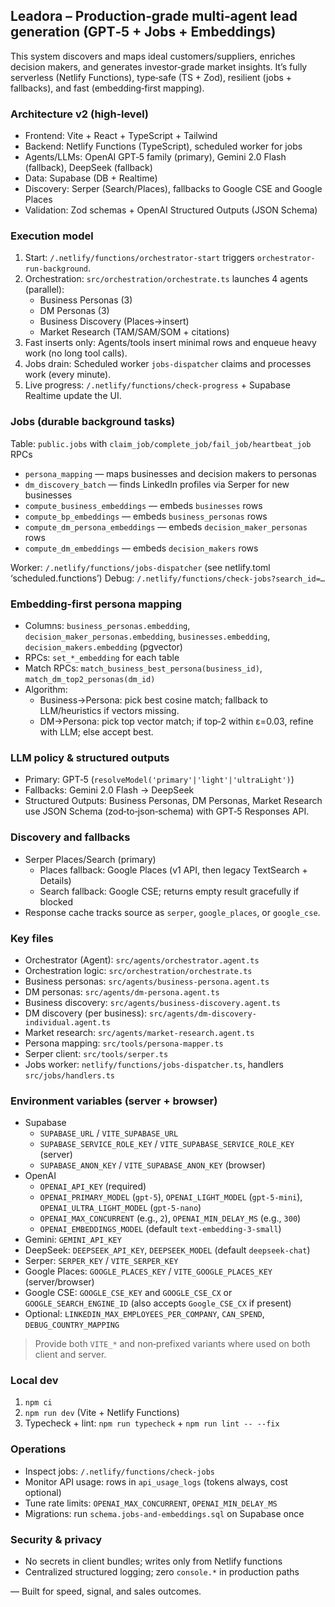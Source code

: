 ## Leadora – Production‑grade multi‑agent lead generation (GPT‑5 + Jobs + Embeddings)

This system discovers and maps ideal customers/suppliers, enriches decision makers, and generates investor‑grade market insights. It’s fully serverless (Netlify Functions), type‑safe (TS + Zod), resilient (jobs + fallbacks), and fast (embedding‑first mapping).

### Architecture v2 (high‑level)
- Frontend: Vite + React + TypeScript + Tailwind
- Backend: Netlify Functions (TypeScript), scheduled worker for jobs
- Agents/LLMs: OpenAI GPT‑5 family (primary), Gemini 2.0 Flash (fallback), DeepSeek (fallback)
- Data: Supabase (DB + Realtime)
- Discovery: Serper (Search/Places), fallbacks to Google CSE and Google Places
- Validation: Zod schemas + OpenAI Structured Outputs (JSON Schema)

### Execution model
1) Start: `/.netlify/functions/orchestrator-start` triggers `orchestrator-run-background`.
2) Orchestration: `src/orchestration/orchestrate.ts` launches 4 agents (parallel):
   - Business Personas (3)
   - DM Personas (3)
   - Business Discovery (Places→insert)
   - Market Research (TAM/SAM/SOM + citations)
3) Fast inserts only: Agents/tools insert minimal rows and enqueue heavy work (no long tool calls).
4) Jobs drain: Scheduled worker `jobs-dispatcher` claims and processes work (every minute).
5) Live progress: `/.netlify/functions/check-progress` + Supabase Realtime update the UI.

### Jobs (durable background tasks)
Table: `public.jobs` with `claim_job/complete_job/fail_job/heartbeat_job` RPCs
- `persona_mapping` — maps businesses and decision makers to personas
- `dm_discovery_batch` — finds LinkedIn profiles via Serper for new businesses
- `compute_business_embeddings` — embeds `businesses` rows
- `compute_bp_embeddings` — embeds `business_personas` rows
- `compute_dm_persona_embeddings` — embeds `decision_maker_personas` rows
- `compute_dm_embeddings` — embeds `decision_makers` rows

Worker: `/.netlify/functions/jobs-dispatcher` (see netlify.toml ‘scheduled.functions’)
Debug: `/.netlify/functions/check-jobs?search_id=…`

### Embedding‑first persona mapping
- Columns: `business_personas.embedding`, `decision_maker_personas.embedding`, `businesses.embedding`, `decision_makers.embedding` (pgvector)
- RPCs: `set_*_embedding` for each table
- Match RPCs: `match_business_best_persona(business_id)`, `match_dm_top2_personas(dm_id)`
- Algorithm:
  - Business→Persona: pick best cosine match; fallback to LLM/heuristics if vectors missing.
  - DM→Persona: pick top vector match; if top‑2 within ε=0.03, refine with LLM; else accept best.

### LLM policy & structured outputs
- Primary: GPT‑5 (`resolveModel('primary'|'light'|'ultraLight')`)
- Fallbacks: Gemini 2.0 Flash → DeepSeek
- Structured Outputs: Business Personas, DM Personas, Market Research use JSON Schema (zod‑to‑json‑schema) with GPT‑5 Responses API.

### Discovery and fallbacks
- Serper Places/Search (primary)
  - Places fallback: Google Places (v1 API, then legacy TextSearch + Details)
  - Search fallback: Google CSE; returns empty result gracefully if blocked
- Response cache tracks source as `serper`, `google_places`, or `google_cse`.

### Key files
- Orchestrator (Agent): `src/agents/orchestrator.agent.ts`
- Orchestration logic: `src/orchestration/orchestrate.ts`
- Business personas: `src/agents/business-persona.agent.ts`
- DM personas: `src/agents/dm-persona.agent.ts`
- Business discovery: `src/agents/business-discovery.agent.ts`
- DM discovery (per business): `src/agents/dm-discovery-individual.agent.ts`
- Market research: `src/agents/market-research.agent.ts`
- Persona mapping: `src/tools/persona-mapper.ts`
- Serper client: `src/tools/serper.ts`
- Jobs worker: `netlify/functions/jobs-dispatcher.ts`, handlers `src/jobs/handlers.ts`

### Environment variables (server + browser)
- Supabase
  - `SUPABASE_URL` / `VITE_SUPABASE_URL`
  - `SUPABASE_SERVICE_ROLE_KEY` / `VITE_SUPABASE_SERVICE_ROLE_KEY` (server)
  - `SUPABASE_ANON_KEY` / `VITE_SUPABASE_ANON_KEY` (browser)
- OpenAI
  - `OPENAI_API_KEY` (required)
  - `OPENAI_PRIMARY_MODEL` (`gpt-5`), `OPENAI_LIGHT_MODEL` (`gpt-5-mini`), `OPENAI_ULTRA_LIGHT_MODEL` (`gpt-5-nano`)
  - `OPENAI_MAX_CONCURRENT` (e.g., `2`), `OPENAI_MIN_DELAY_MS` (e.g., `300`)
  - `OPENAI_EMBEDDINGS_MODEL` (default `text-embedding-3-small`)
- Gemini: `GEMINI_API_KEY`
- DeepSeek: `DEEPSEEK_API_KEY`, `DEEPSEEK_MODEL` (default `deepseek-chat`)
- Serper: `SERPER_KEY` / `VITE_SERPER_KEY`
- Google Places: `GOOGLE_PLACES_KEY` / `VITE_GOOGLE_PLACES_KEY` (server/browser)
- Google CSE: `GOOGLE_CSE_KEY` and `GOOGLE_CSE_CX` or `GOOGLE_SEARCH_ENGINE_ID` (also accepts `Google_CSE_CX` if present)
- Optional: `LINKEDIN_MAX_EMPLOYEES_PER_COMPANY`, `CAN_SPEND`, `DEBUG_COUNTRY_MAPPING`

> Provide both `VITE_*` and non‑prefixed variants where used on both client and server.

### Local dev
1) `npm ci`
2) `npm run dev` (Vite + Netlify Functions)
3) Typecheck + lint: `npm run typecheck` + `npm run lint -- --fix`

### Operations
- Inspect jobs: `/.netlify/functions/check-jobs`
- Monitor API usage: rows in `api_usage_logs` (tokens always, cost optional)
- Tune rate limits: `OPENAI_MAX_CONCURRENT`, `OPENAI_MIN_DELAY_MS`
- Migrations: run `schema.jobs-and-embeddings.sql` on Supabase once

### Security & privacy
- No secrets in client bundles; writes only from Netlify functions
- Centralized structured logging; zero `console.*` in production paths

— Built for speed, signal, and sales outcomes.
